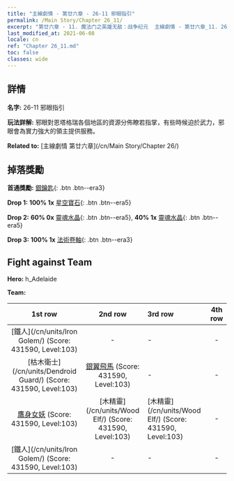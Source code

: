 ```yaml
---
title: "主線劇情 - 第廿六章 - 26-11 邪眼指引"
permalink: /Main Story/Chapter 26_11/
excerpt: "第廿六章 - 11. 魔法门之英雄无敌：战争纪元  主線劇情 - 第廿六章_11. 26-11 邪眼指引"
last_modified_at: 2021-06-08
locale: cn
ref: "Chapter 26_11.md"
toc: false
classes: wide
---
```


## 詳情

 **名字:** 26-11 邪眼指引

 **玩法詳解:** 邪眼對恩塔格瑞各個地區的資源分佈瞭若指掌，有些時候迫於武力，邪眼會為實力強大的領主提供服務。

 **Related to:** [主線劇情 第廿六章](/cn/Main Story/Chapter 26/)

## 掉落獎勵

 **首通獎勵:** [銀鑰匙](/cn/Items/con_693/){: .btn .btn--era3}

 **Drop 1:** **100% 1x** [星空寶石](/cn/Items/mat_93/){: .btn .btn--era5}

 **Drop 2:** **60% 0x** [靈魂水晶](/cn/Items/mat_87/){: .btn .btn--era5}, **40% 1x** [靈魂水晶](/cn/Items/mat_87/){: .btn .btn--era5}

 **Drop 3:** **100% 1x** [法術卷軸](/cn/Items/con_694/){: .btn .btn--era3}


## Fight against Team
 **Hero:** h_Adelaide

 **Team:**


  | 1st row | 2nd row | 3rd row | 4th row |
  |:----:|:----:|:----|:----:|
  | [鐵人](/cn/units/Iron Golem/) (Score: 431590, Level:103)  | - | - | - |
  | [枯木衛士](/cn/units/Dendroid Guard/) (Score: 431590, Level:103)  | [銀翼飛馬](/cn/units/Pegasus/) (Score: 431590, Level:103)  | - | - |
  | [鷹身女妖](/cn/units/Harpy/) (Score: 431590, Level:103)  | [木精靈](/cn/units/Wood Elf/) (Score: 431590, Level:103)  | [木精靈](/cn/units/Wood Elf/) (Score: 431590, Level:103)  | - |
  | [鐵人](/cn/units/Iron Golem/) (Score: 431590, Level:103)  | - | - | - |


